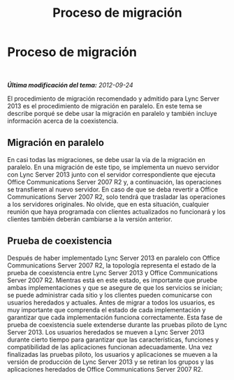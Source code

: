 ﻿---
title: Proceso de migración
TOCTitle: Proceso de migración
ms:assetid: b2bd9c76-2f4b-4d14-a5c4-157bbff75de0
ms:mtpsurl: https://technet.microsoft.com/es-es/library/JJ205181(v=OCS.15)
ms:contentKeyID: 48276402
ms.date: 01/07/2017
mtps_version: v=OCS.15
ms.translationtype: HT
---

# Proceso de migración

 

_**Última modificación del tema:** 2012-09-24_

El procedimiento de migración recomendado y admitido para Lync Server 2013 es el procedimiento de migración en paralelo. En este tema se describe porqué se debe usar la migración en paralelo y también incluye información acerca de la coexistencia.

## Migración en paralelo

En casi todas las migraciones, se debe usar la vía de la migración en paralelo. En una migración de este tipo, se implementa un nuevo servidor con Lync Server 2013 junto con el servidor correspondiente que ejecuta Office Communications Server 2007 R2 y, a continuación, las operaciones se transfieren al nuevo servidor. En caso de que se deba revertir a Office Communications Server 2007 R2, solo tendrá que trasladar las operaciones a los servidores originales. No olvide, que en esta situación, cualquier reunión que haya programada con clientes actualizados no funcionará y los clientes también deberán cambiarse a la versión anterior.

## Prueba de coexistencia

Después de haber implementado Lync Server 2013 en paralelo con Office Communications Server 2007 R2, la topología representa el estado de la prueba de coexistencia entre Lync Server 2013 y Office Communications Server 2007 R2. Mientras está en este estado, es importante que pruebe ambas implementaciones y que se asegure de que los servicios se inician; se puede administrar cada sitio y los clientes pueden comunicarse con usuarios heredados y actuales. Antes de migrar a todos los usuarios, es muy importante que comprenda el estado de cada implementación y garantizar que cada implementación funciona correctamente. Esta fase de prueba de coexistencia suele extenderse durante las pruebas piloto de Lync Server 2013. Los usuarios heredados se mueven a Lync Server 2013 durante cierto tiempo para garantizar que las características, funciones y compatibilidad de las aplicaciones funcionan adecuadamente. Una vez finalizadas las pruebas piloto, los usuarios y aplicaciones se mueven a la versión de producción de Lync Server 2013 y se retiran los grupos y las aplicaciones heredados de Office Communications Server 2007 R2.

